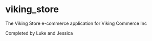 viking_store
============

The Viking Store e-commerce application for Viking Commerce Inc

Completed by Luke and Jessica